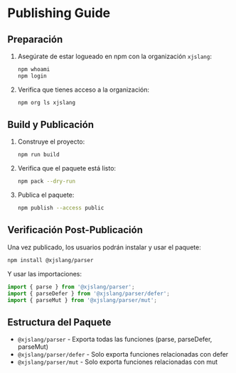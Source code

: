# Publishing Guide

## Preparación

1. Asegúrate de estar logueado en npm con la organización `xjslang`:
   ```bash
   npm whoami
   npm login
   ```

2. Verifica que tienes acceso a la organización:
   ```bash
   npm org ls xjslang
   ```

## Build y Publicación

1. Construye el proyecto:
   ```bash
   npm run build
   ```

2. Verifica que el paquete está listo:
   ```bash
   npm pack --dry-run
   ```

3. Publica el paquete:
   ```bash
   npm publish --access public
   ```

## Verificación Post-Publicación

Una vez publicado, los usuarios podrán instalar y usar el paquete:

```bash
npm install @xjslang/parser
```

Y usar las importaciones:

```js
import { parse } from '@xjslang/parser';
import { parseDefer } from '@xjslang/parser/defer';
import { parseMut } from '@xjslang/parser/mut';
```

## Estructura del Paquete

- `@xjslang/parser` - Exporta todas las funciones (parse, parseDefer, parseMut)
- `@xjslang/parser/defer` - Solo exporta funciones relacionadas con defer
- `@xjslang/parser/mut` - Solo exporta funciones relacionadas con mut
